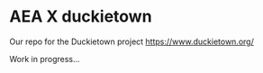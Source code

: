 # AEA X duckietown
Our repo for the Duckietown project https://www.duckietown.org/

Work in progress...
